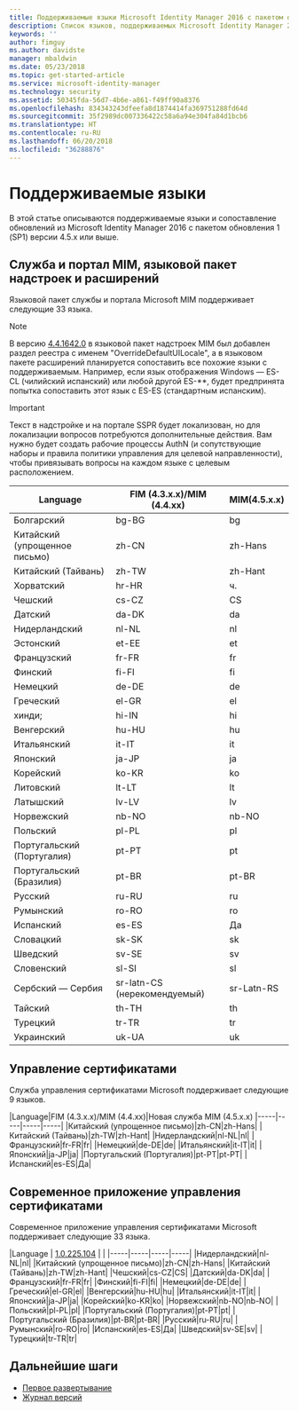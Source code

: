 ```yaml
---
title: Поддерживаемые языки Microsoft Identity Manager 2016 с пакетом обновления 1 (SP1) | Документация Майкрософт
description: Список языков, поддерживаемых Microsoft Identity Manager 2016 с пакетом обновления 1 (SP1).
keywords: ''
author: fimguy
ms.author: davidste
manager: mbaldwin
ms.date: 05/23/2018
ms.topic: get-started-article
ms.service: microsoft-identity-manager
ms.technology: security
ms.assetid: 50345fda-56d7-4b6e-a861-f49ff90a8376
ms.openlocfilehash: 834343243dfeefa8d1874414fa369751288fd64d
ms.sourcegitcommit: 35f2989dc007336422c58a6a94e304fa84d1bcb6
ms.translationtype: HT
ms.contentlocale: ru-RU
ms.lasthandoff: 06/20/2018
ms.locfileid: "36288876"
---
```

# <a name="supported-languages"></a>Поддерживаемые языки

В этой статье описываются поддерживаемые языки и сопоставление обновлений из Microsoft Identity Manager 2016 с пакетом обновления 1 (SP1) версии 4.5.x или выше.

## <a name="mim-service-and-portal-and-add-ins-and-extensions-language-pack"></a>Служба и портал MIM, языковой пакет надстроек и расширений 

Языковой пакет службы и портала Microsoft MIM поддерживает следующие 33 языка.  

> [!NOTE]
> В версию [4.4.1642.0](https://support.microsoft.com/en-us/help/4021562/hotfix-rollup-package-build-4-4-1642-0-is-available-for-microsoft) в языковой пакет надстроек MIM был добавлен раздел реестра с именем "OverrideDefaultUILocale", а в языковом пакете расширений планируется сопоставить все похожие языки с поддерживаемым. Например, если язык отображения Windows — ES-CL (чилийский испанский) или любой другой ES-**, будет предпринята попытка сопоставить этот язык с ES-ES (стандартным испанским).

> [!IMPORTANT]
> Текст в надстройке и на портале SSPR будет локализован, но для локализации вопросов потребуются дополнительные действия. Вам нужно будет создать рабочие процессы AuthN (и сопутствующие наборы и правила политики управления для целевой направленности), чтобы привязывать вопросы на каждом языке с целевым расположением.

|       Language        | FIM (4.3.x.x)/MIM (4.4.xx) | MIM(4.5.x.x) |
|-----------------------|--------------------------|--------------|
|       Болгарский       |          bg-BG           |      bg      |
| Китайский (упрощенное письмо)  |          zh-CN           |   zh-Hans    |
|   Китайский (Тайвань)    |          zh-TW           |   zh-Hant    |
|       Хорватский        |          hr-HR           |      ч.      |
|         Чешский         |          cs-CZ           |      CS      |
|        Датский         |          da-DK           |      da      |
|         Нидерландский         |          nl-NL           |      nl      |
|       Эстонский        |          et-EE           |      et      |
|        Французский         |          fr-FR           |      fr      |
|        Финский        |          fi-FI           |      fi      |
|        Немецкий         |          de-DE           |      de      |
|         Греческий         |          el-GR           |      el      |
|         хинди;         |          hi-IN           |      hi      |
|       Венгерский       |          hu-HU           |      hu      |
|        Итальянский        |          it-IT           |      it      |
|       Японский        |          ja-JP           |      ja      |
|        Корейский         |          ko-KR           |      ko      |
|      Литовский       |          lt-LT           |      lt      |
|        Латышский        |          lv-LV           |      lv      |
|       Норвежский       |          nb-NO           |    nb-NO     |
|        Польский         |          pl-PL           |      pl      |
| Португальский (Португалия) |          pt-PT           |      pt      |
|  Португальский (Бразилия)  |          pt-BR           |    pt-BR     |
|        Русский        |          ru-RU           |      ru      |
|       Румынский        |          ro-RO           |      ro      |
|        Испанский        |          es-ES           |      Да      |
|        Словацкий         |          sk-SK           |      sk      |
|        Шведский        |          sv-SE           |      sv      |
|       Словенский       |          sl-SI           |      sl      |
|   Сербский — Сербия    |  sr-latn-CS (нерекомендуемый)  |  sr-Latn-RS  |
|         Тайский          |          th-TH           |      th      |
|        Турецкий        |          tr-TR           |      tr      |
|       Украинский       |          uk-UA           |      uk      |

## <a name="certificate-management"></a>Управление сертификатами 
Служба управления сертификатами Microsoft поддерживает следующие 9 языков. 

|Language|FIM (4.3.x.x)/MIM (4.4.xx)|Новая служба MIM (4.5.x.x)
|-----|-----|-----|-----|
|Китайский (упрощенное письмо)|zh-CN|zh-Hans|
|Китайский (Тайвань)|zh-TW|zh-Hant|
|Нидерландский|nl-NL|nl|
|Французский|fr-FR|fr|
|Немецкий|de-DE|de|
|Итальянский|it-IT|it|
|Японский|ja-JP|ja|
|Португальский (Португалия)|pt-PT|pt-PT|
|Испанский|es-ES|Да|

## <a name="certificate-management-modern-application"></a>Современное приложение управления сертификатами  
Современное приложение управления сертификатами Microsoft поддерживает следующие 33 языка. 

|Language | [1.0.225.104](https://www.microsoft.com/en-us/download/details.aspx?id=54954) | |
|-----|-----|-----|-----|
|Нидерландский|nl-NL|nl|
|Китайский (упрощенное письмо)|zh-CN|zh-Hans|
|Китайский (Тайвань)|zh-TW|zh-Hant|
|Чешский|cs-CZ|CS|
|Датский|da-DK|da|
|Французский|fr-FR|fr|
|Финский|fi-FI|fi|
|Немецкий|de-DE|de|
|Греческий|el-GR|el|
|Венгерский|hu-HU|hu|
|Итальянский|it-IT|it|
|Японский|ja-JP|ja|
|Корейский|ko-KR|ko|
|Норвежский|nb-NO|nb-NO|
|Польский|pl-PL|pl|
|Португальский (Португалия)|pt-PT|pt|
|Португальский (Бразилия)|pt-BR|pt-BR|
|Русский|ru-RU|ru|
|Румынский|ro-RO|ro|
|Испанский|es-ES|Да|
|Шведский|sv-SE|sv|
|Турецкий|tr-TR|tr|

## <a name="next-steps"></a>Дальнейшие шаги

- [Первое развертывание](microsoft-identity-manager-deploy.md)
- [Журнал версий](/reference/version-history.md)